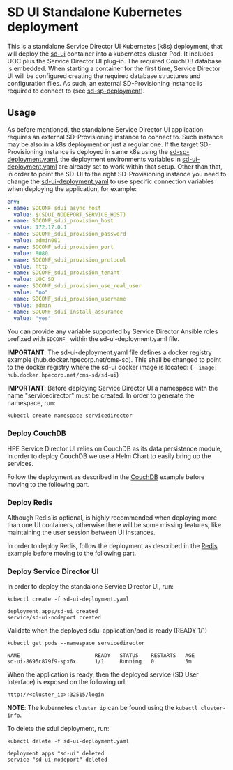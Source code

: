 SD UI Standalone Kubernetes deployment
=============================

This is a standalone Service Director UI Kubernetes (k8s) deployment, that will deploy the [sd-ui](/docker/images/sd-ui) container into a kubernetes cluster Pod. It includes UOC plus the Service Director UI plug-in. The required CouchDB database is embedded. When starting a container for the first time, Service Director UI will be configured creating the required database structures and configuration files. As such, an external SD-Provisioning instance is required to connect to (see [sd-sp-deployment](../sd-sp)).

Usage
-----

As before mentioned, the standalone Service Director UI application requires an external SD-Provisioning instance to connect to. Such instance may be also in a k8s deployment or just a regular one. If the target SD-Provisioning instance is deployed in same k8s using the [sd-sp-deployment.yaml](../sd-sp/sd-sp-deployment.yaml), the deployment environments variables in [sd-ui-deployment.yaml](sd-ui-deployment.yaml) are already set to work within that setup. Other than that, in order to point the SD-UI to the right SD-Provisioning instance you need to change the [sd-ui-deployment.yaml](sd-ui-deployment.yaml) to use specific connection variables when deploying the application, for example:

```yaml
env:
- name: SDCONF_sdui_async_host
  value: $(SDUI_NODEPORT_SERVICE_HOST)
- name: SDCONF_sdui_provision_host
  value: 172.17.0.1
- name: SDCONF_sdui_provision_password
  value: admin001
- name: SDCONF_sdui_provision_port
  value: 8080
- name: SDCONF_sdui_provision_protocol
  value: http
- name: SDCONF_sdui_provision_tenant
  value: UOC_SD
- name: SDCONF_sdui_provision_use_real_user
  value: "no"
- name: SDCONF_sdui_provision_username
  value: admin
- name: SDCONF_sdui_install_assurance
  value: "yes"
```

You can provide any variable supported by Service Director Ansible roles prefixed with `SDCONF_` within the sd-ui-deployment.yaml file.

**IMPORTANT**: The sd-ui-deployment.yaml file defines a docker registry example (hub.docker.hpecorp.net/cms-sd). This shall be changed to point to the docker registry where the sd-ui docker image is located: (`- image: hub.docker.hpecorp.net/cms-sd/sd-ui`)

**IMPORTANT**: Before deploying Service Director UI a namespace with the name "servicedirector" must be created. In order to generate the namespace, run:

    kubectl create namespace servicedirector

### Deploy CouchDB

HPE Service Director UI relies on CouchDB as its data persistence module, in order to deploy CouchDB we use a Helm Chart to easily bring up the services.

Follow the deployment as described in the [CouchDB](../../examples/couchdb) example before moving to the following part.

### Deploy Redis

Although Redis is optional, is highly recommended when deploying more than one UI containers, otherwise there will be some missing features, like maintaining the user session between UI instances.

In order to deploy Redis, follow the deployment as described in the [Redis](../../examples/redis) example before moving to the following part.


### Deploy Service Director UI

In order to deploy the standalone Service Director UI, run:

    kubectl create -f sd-ui-deployment.yaml

```
deployment.apps/sd-ui created
service/sd-ui-nodeport created
```

Validate when the deployed sdui application/pod is ready (READY 1/1)

    kubectl get pods --namespace servicedirector

```
NAME                        READY   STATUS    RESTARTS   AGE
sd-ui-8695c879f9-spx6x      1/1     Running   0          5m
```

When the application is ready, then the deployed service (SD User Interface) is exposed on the following url:

    http://<cluster_ip>:32515/login

**NOTE**: The kubernetes `cluster_ip` can be found using the `kubectl cluster-info`.

To delete the sdui deployment, run:

    kubectl delete -f sd-ui-deployment.yaml

```
deployment.apps "sd-ui" deleted
service "sd-ui-nodeport" deleted
```
